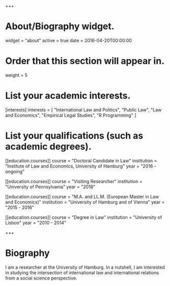 +++
# About/Biography widget.
widget = "about"
active = true
date = 2016-04-20T00:00:00

# Order that this section will appear in.
weight = 5

# List your academic interests.
[interests]
  interests = [
    "International Law and Politics",
    "Public Law",
    "Law and Economics",
	"Empirical Legal Studies",
	"R Programming"
  ]

# List your qualifications (such as academic degrees).
[[education.courses]]
  course = "Doctoral Candidate in Law"
  institution = "Institute of Law and Economics, University of Hamburg"
  year = "2016 - ongoing"
  
[[education.courses]]
  course = "Visiting Researcher"
  institution = "University of Pennsylvania"
  year = "2018"

[[education.courses]]
  course = "M.A. and LL.M. (European Master in Law and Economics)"
  institution = "University of Hamburg and of Vienna"
  year = "2015 - 2016"

[[education.courses]]
  course = "Degree in Law"
  institution = "University of Lisbon"
  year = "2010 - 2014"
 
+++

# Biography

I am a researcher at the University of Hamburg. In a nutshell, I am interested in studying the intersection of international law and international relations from a social science perspective.


